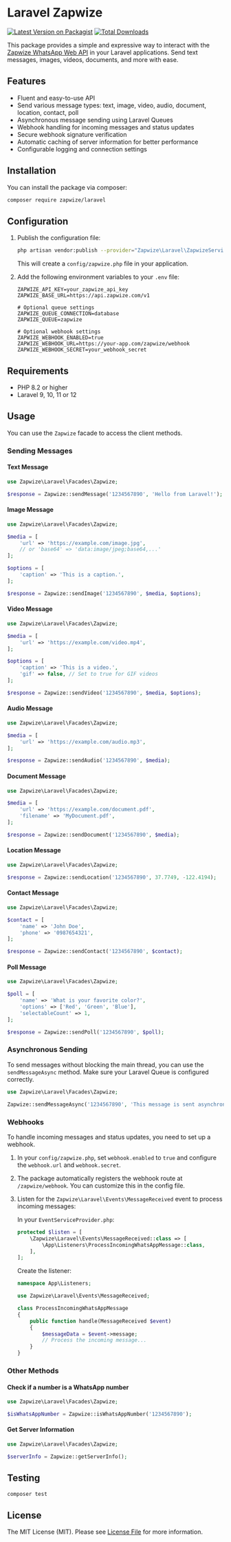 # Laravel Zapwize

[![Latest Version on Packagist](https://img.shields.io/packagist/v/zapwize/laravel.svg?style=flat-square)](https://packagist.org/packages/zapwize/laravel)
[![Total Downloads](https://img.shields.io/packagist/dt/zapwize/laravel.svg?style=flat-square)](https://packagist.org/packages/zapwize/laravel)

This package provides a simple and expressive way to interact with the [Zapwize WhatsApp Web API](https://zapwize.com/) in your Laravel applications. Send text messages, images, videos, documents, and more with ease.

## Features

-   Fluent and easy-to-use API
-   Send various message types: text, image, video, audio, document, location, contact, poll
-   Asynchronous message sending using Laravel Queues
-   Webhook handling for incoming messages and status updates
-   Secure webhook signature verification
-   Automatic caching of server information for better performance
-   Configurable logging and connection settings

## Installation

You can install the package via composer:

```bash
composer require zapwize/laravel
```

## Configuration

1.  Publish the configuration file:

    ```bash
    php artisan vendor:publish --provider="Zapwize\Laravel\ZapwizeServiceProvider" --tag="config"
    ```

    This will create a `config/zapwize.php` file in your application.

2.  Add the following environment variables to your `.env` file:

    ```env
    ZAPWIZE_API_KEY=your_zapwize_api_key
    ZAPWIZE_BASE_URL=https://api.zapwize.com/v1

    # Optional queue settings
    ZAPWIZE_QUEUE_CONNECTION=database
    ZAPWIZE_QUEUE=zapwize

    # Optional webhook settings
    ZAPWIZE_WEBHOOK_ENABLED=true
    ZAPWIZE_WEBHOOK_URL=https://your-app.com/zapwize/webhook
    ZAPWIZE_WEBHOOK_SECRET=your_webhook_secret
    ```

## Requirements

- PHP 8.2 or higher
- Laravel 9, 10, 11 or 12

## Usage

You can use the `Zapwize` facade to access the client methods.

### Sending Messages

#### Text Message

```php
use Zapwize\Laravel\Facades\Zapwize;

$response = Zapwize::sendMessage('1234567890', 'Hello from Laravel!');
```

#### Image Message

```php
use Zapwize\Laravel\Facades\Zapwize;

$media = [
    'url' => 'https://example.com/image.jpg',
    // or 'base64' => 'data:image/jpeg;base64,...'
];

$options = [
    'caption' => 'This is a caption.',
];

$response = Zapwize::sendImage('1234567890', $media, $options);
```

#### Video Message

```php
use Zapwize\Laravel\Facades\Zapwize;

$media = [
    'url' => 'https://example.com/video.mp4',
];

$options = [
    'caption' => 'This is a video.',
    'gif' => false, // Set to true for GIF videos
];

$response = Zapwize::sendVideo('1234567890', $media, $options);
```

#### Audio Message

```php
use Zapwize\Laravel\Facades\Zapwize;

$media = [
    'url' => 'https://example.com/audio.mp3',
];

$response = Zapwize::sendAudio('1234567890', $media);
```

#### Document Message

```php
use Zapwize\Laravel\Facades\Zapwize;

$media = [
    'url' => 'https://example.com/document.pdf',
    'filename' => 'MyDocument.pdf',
];

$response = Zapwize::sendDocument('1234567890', $media);
```

#### Location Message

```php
use Zapwize\Laravel\Facades\Zapwize;

$response = Zapwize::sendLocation('1234567890', 37.7749, -122.4194);
```

#### Contact Message

```php
use Zapwize\Laravel\Facades\Zapwize;

$contact = [
    'name' => 'John Doe',
    'phone' => '0987654321',
];

$response = Zapwize::sendContact('1234567890', $contact);
```

#### Poll Message

```php
use Zapwize\Laravel\Facades\Zapwize;

$poll = [
    'name' => 'What is your favorite color?',
    'options' => ['Red', 'Green', 'Blue'],
    'selectableCount' => 1,
];

$response = Zapwize::sendPoll('1234567890', $poll);
```

### Asynchronous Sending

To send messages without blocking the main thread, you can use the `sendMessageAsync` method. Make sure your Laravel Queue is configured correctly.

```php
use Zapwize\Laravel\Facades\Zapwize;

Zapwize::sendMessageAsync('1234567890', 'This message is sent asynchronously.');
```

### Webhooks

To handle incoming messages and status updates, you need to set up a webhook.

1.  In your `config/zapwize.php`, set `webhook.enabled` to `true` and configure the `webhook.url` and `webhook.secret`.
2.  The package automatically registers the webhook route at `/zapwize/webhook`. You can customize this in the config file.
3.  Listen for the `Zapwize\Laravel\Events\MessageReceived` event to process incoming messages:

    In your `EventServiceProvider.php`:

    ```php
    protected $listen = [
        \Zapwize\Laravel\Events\MessageReceived::class => [
            \App\Listeners\ProcessIncomingWhatsAppMessage::class,
        ],
    ];
    ```

    Create the listener:

    ```php
    namespace App\Listeners;

    use Zapwize\Laravel\Events\MessageReceived;

    class ProcessIncomingWhatsAppMessage
    {
        public function handle(MessageReceived $event)
        {
            $messageData = $event->message;
            // Process the incoming message...
        }
    }
    ```

### Other Methods

#### Check if a number is a WhatsApp number

```php
use Zapwize\Laravel\Facades\Zapwize;

$isWhatsAppNumber = Zapwize::isWhatsAppNumber('1234567890');
```

#### Get Server Information

```php
use Zapwize\Laravel\Facades\Zapwize;

$serverInfo = Zapwize::getServerInfo();
```

## Testing

```bash
composer test
```

## License

The MIT License (MIT). Please see [License File](LICENSE.md) for more information.
